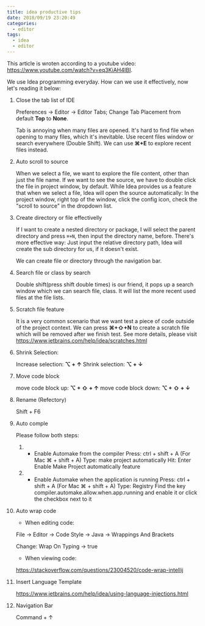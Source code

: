 ```yaml
---
title: idea productive tips
date: 2018/09/19 23:20:49
categories:
  - editor
tags:
  - idea
  - editor
---
```


This article is wroten according to a youtube video: https://www.youtube.com/watch?v=eq3KiAH4IBI.

We use Idea programming everyday. How can we use it effectively, now let's reading it below:

1. Close the tab list of IDE

    Preferences → Editor → Editor Tabs; Change Tab Placement from default **Top** to **None**.
    
    Tab is annoying when many files are opened. It's hard to find file when opening to many files, which it's inevitable. Use recent files window or search everywhere (Double Shift). We can use **⌘+E** to explore recent files instead.

1. Auto scroll to source

    When we select a file, we want to explore the file content, other than just the file name. If we want to see the source, we have to double click the file in project window, by default. While Idea provides us a feature that when we select a file, Idea will open the source automatically:
    In the project window, right top of the window, click the config icon, check the "scroll to source" in the dropdown list.

1. Create directory or file effectivelly

   If I want to create a nested directory or package, I will select the parent directory and press `⌘+N`, then input the directory name, before. There's more effective way: Just input the relative directory path, Idea will create the sub directory for us, if it doesn't exist.
   
   We can create file or directory through the navigation bar.

1. Search file or class by search

    Double shift(press shift double times) is our friend, it pops up a search window which we can search file, class. It will list the more recent used files at the file lists. 

1. Scratch file feature

    It is a very common scenario that we want test a piece of code outside of the project context. We can press **⌘+⇧+N** to create a scratch file which will be removed after we finish test. See more details, please visit https://www.jetbrains.com/help/idea/scratches.html

1. Shrink Selection:

    Increase selection: **⌥ + ↑**
    Shrink selection: **⌥ + ↓**

1. Move code block

    move code block up: **⌥ + ⇧ + ↑**
    move code block down: **⌥ + ⇧ + ↓**
    
1. Rename (Refectory)

    Shift + F6

3. Auto comple

    Please follow both steps:
    
    1. - Enable Automake from the compiler
    Press: ctrl + shift + A (For Mac ⌘ + shift + A)
    Type: make project automatically
    Hit: Enter
    Enable Make Project automatically feature
    2. - Enable Automake when the application is running
    Press: ctrl + shift + A (For Mac ⌘ + shift + A)
    Type: Registry
    Find the key compiler.automake.allow.when.app.running and enable it or click the checkbox next to it

1. Auto wrap code

    * When editing code:

    File → Editor → Code Style → Java → Wrappings And Brackets
    
    Change: Wrap On Typing → true
    
    * When viewing code:
    
     https://stackoverflow.com/questions/23004520/code-wrap-intellij 

1. Insert Language Template

    https://www.jetbrains.com/help/idea/using-language-injections.html

1. Navigation Bar
    
    Command + ↑
